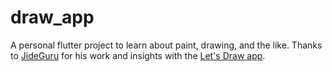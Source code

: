 # draw_app

A personal flutter project to learn about paint, drawing, and the like. Thanks to [JideGuru](https://github.com/JideGuru) for his work and insights with the [Let's Draw app](https://github.com/JideGuru/flutter_drawing_board/).
